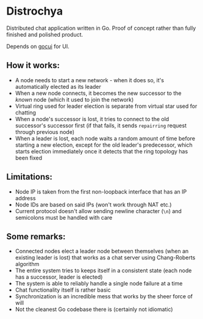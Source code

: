 # Distrochya

Distributed chat application written in Go. Proof of concept rather than fully finished and polished product.

Depends on [gocui](https://github.com/jroimartin/gocui) for UI.

## How it works:
 * A node needs to start a new network - when it does so, it's automatically elected as its leader
 * When a new node connects, it becomes the new successor to the *known* node (which it used to join the network)
 * Virtual ring used for leader election is separate from virtual star used for chatting
 * When a node's successor is lost, it tries to connect to the old successor's successor first (if that fails, it sends ```repairring``` request through previous node)
 * When a leader is lost, each node waits a random amount of time before starting a new election, except for the old leader's predecessor, which starts election immediately once it detects that the ring topology has been fixed

## Limitations:
 * Node IP is taken from the first non-loopback interface that has an IP address
 * Node IDs are based on said IPs (won't work through NAT etc.)
 * Current protocol doesn't allow sending newline character (```\n```) and semicolons must be handled with care

## Some remarks:
 * Connected nodes elect a leader node between themselves (when an existing leader is lost) that works as a chat server using Chang-Roberts algorithm
 * The entire system tries to keeps itself in a consistent state (each node has a successor, leader is elected)
 * The system is able to reliably handle a single node failure at a time
 * Chat functionality itself is rather basic
 * Synchronization is an incredible mess that works by the sheer force of will
 * Not the cleanest Go codebase there is (certainly not idiomatic)
